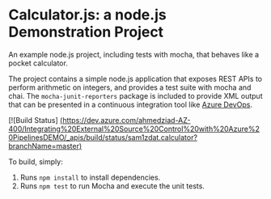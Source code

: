 Calculator.js: a node.js Demonstration Project
==============================================
An example node.js project, including tests with mocha, that behaves like
a pocket calculator.

The project contains a simple node.js application that exposes REST APIs
to perform arithmetic on integers, and provides a test suite with mocha
and chai.  The `mocha-junit-reporters` package is included to provide XML
output that can be presented in a continuous integration tool like
[Azure DevOps](https://azure.com/devops).

[![Build Status] [(https://dev.azure.com/ahmedziad-AZ-400/Integrating%20External%20Source%20Control%20with%20Azure%20PipelinesDEMO/_apis/build/status/sam1zdat.calculator?branchName=master)](https://dev.azure.com/ahmedziad-AZ-400/Integrating%20External%20Source%20Control%20with%20Azure%20PipelinesDEMO/_build/latest?definitionId=33&branchName=master)

To build, simply:

1. Runs `npm install` to install dependencies.
2. Runs `npm test` to run Mocha and execute the unit tests.

